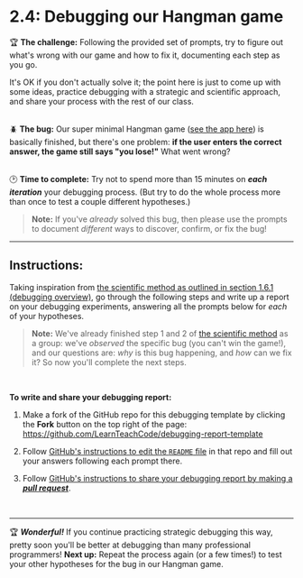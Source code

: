 # 2.4: Debugging our Hangman game

:trophy: **The challenge:** Following the provided set of prompts, try to figure out what's wrong with our game and how to fix it, documenting each step as you go.

It's OK if you don't actually solve it; the point here is just to come up with some ideas, practice debugging with a strategic and scientific approach, and share your process with the rest of our class.

<br/>:beetle: **The bug:** Our super minimal Hangman game ([see the app here](https://hangman-v0-broken.glitch.me/)) is basically finished, but there's one problem: **if the user enters the correct answer, the game still says "you lose!"** What went wrong?

<br/>:clock2: **Time to complete:** Try not to spend more than 15 minutes on ***each iteration*** your debugging process. (But try to do the whole process more than once to test a couple different hypotheses.)

  > **Note:** If you've *already* solved this bug, then please use the prompts to document *different* ways to discover, confirm, or fix the bug!

<hr/>

## Instructions:

Taking inspiration from [the scientific method as outlined in section 1.6.1 (debugging overview)](https://github.com/LearnTeachCode/intro-javascript-class/blob/march-2018/week-1/1-6-debugging.md#161-background-reading-on-bugs-debugging-and-bug-reports), go through the following steps and write up a report on your debugging experiments, answering all the prompts below for *each* of your hypotheses.

  > **Note:** We've already finished step 1 and 2 of [the scientific method](https://github.com/LearnTeachCode/intro-javascript-class/blob/march-2018/week-1/1-6-debugging.md#161-background-reading-on-bugs-debugging-and-bug-reports) as a group: we've *observed* the specific bug (you can't win the game!), and our questions are: *why* is this bug happening, and *how* can we fix it? So now you'll complete the next steps.

<br/>

**To write and share your debugging report:**

  1. Make a fork of the GitHub repo for this debugging template by clicking the **Fork** button on the top right of the page: https://github.com/LearnTeachCode/debugging-report-template
  
  2. Follow [GitHub's instructions to edit the `README` file](https://help.github.com/articles/create-a-repo/#commit-your-first-change) in that repo and fill out your answers following each prompt there.
  
  3. Follow [GitHub's instructions to share your debugging report by making a ***pull request***](https://help.github.com/articles/creating-a-pull-request-from-a-fork/).

<br/>
<hr/>

:trophy: ***Wonderful!*** If you continue practicing strategic debugging this way, pretty soon you'll be better at debugging than many professional programmers! **Next up:** Repeat the process again (or a few times!) to test your other hypotheses for the bug in our Hangman game.

